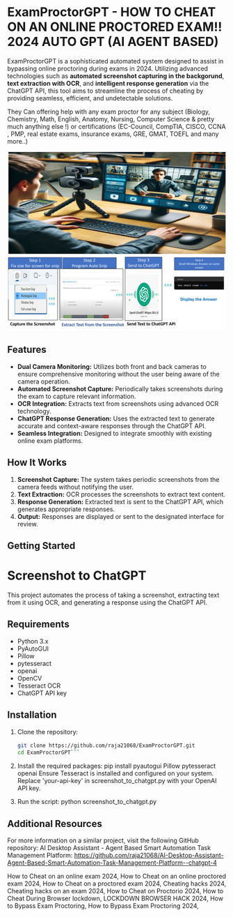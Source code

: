 # ExamProctorGPT - HOW TO CHEAT ON AN ONLINE PROCTORED EXAM!! 2024 AUTO GPT (AI AGENT BASED)


ExamProctorGPT is a sophisticated automated system designed to assist in bypassing online proctoring during exams in 2024. Utilizing advanced technologies such as **automated screenshot capturing in the backgorund**, **text extraction with OCR**, and **intelligent response generation** via the ChatGPT API, this tool aims to streamline the process of cheating by providing seamless, efficient, and undetectable solutions.

They Can offering help with any exam proctor for any subject (Biology, Chemistry, Math, English, Anatomy, Nursing, Computer Science & pretty much anything else !)
or certifications (EC-Council, CompTIA, CISCO, CCNA , PMP, real estate exams, insurance exams, GRE, GMAT, TOEFL and many more..)


![ExamProctorGPT](Picture1.png)
![ExamProctorGPT](Picture2.png)

## Features

- **Dual Camera Monitoring:** Utilizes both front and back cameras to ensure comprehensive monitoring without the user being aware of the camera operation.
- **Automated Screenshot Capture:** Periodically takes screenshots during the exam to capture relevant information.
- **OCR Integration:** Extracts text from screenshots using advanced OCR technology.
- **ChatGPT Response Generation:** Uses the extracted text to generate accurate and context-aware responses through the ChatGPT API.
- **Seamless Integration:** Designed to integrate smoothly with existing online exam platforms.

## How It Works

1. **Screenshot Capture:** The system takes periodic screenshots from the camera feeds without notifying the user.
2. **Text Extraction:** OCR processes the screenshots to extract text content.
3. **Response Generation:** Extracted text is sent to the ChatGPT API, which generates appropriate responses.
4. **Output:** Responses are displayed or sent to the designated interface for review.

## Getting Started

# Screenshot to ChatGPT

This project automates the process of taking a screenshot, extracting text from it using OCR, and generating a response using the ChatGPT API.

## Requirements

- Python 3.x
- PyAutoGUI
- Pillow
- pytesseract
- openai
- OpenCV
- Tesseract OCR
- ChatGPT API key

## Installation

1. Clone the repository:
   ```bash
   git clone https://github.com/raja21068/ExamProctorGPT.git
   cd ExamProctorGPT```
   
   
2. Install the required packages:
pip install pyautogui Pillow pytesseract openai
Ensure Tesseract is installed and configured on your system.
Replace 'your-api-key' in screenshot_to_chatgpt.py with your OpenAI API key.

3. Run the script:
python screenshot_to_chatgpt.py

##  Additional Resources
For more information on a similar project, visit the following GitHub repository:
AI Desktop Assistant - Agent Based Smart Automation Task Management Platform: https://github.com/raja21068/AI-Desktop-Assistant-Agent-Based-Smart-Automation-Task-Management-Platform--chatgpt-4


How to Cheat on an online exam 2024,
How to Cheat on an online proctored exam 2024,
How to Cheat on a proctored exam 2024,
Cheating hacks 2024,
Cheating hacks on an exam 2024,
How to Cheat on Proctorio 2024,
How to Cheat During Browser lockdown,
LOCKDOWN BROWSER HACK 2024,
How to Bypass Exam Proctoring,
How to Bypass Exam Proctoring 2024,



